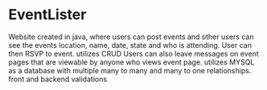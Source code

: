 # EventLister
Website created in java, where users can post events and other users can see the events location, name, date, state and who is attending. 
User can then RSVP to event.
utilizes CRUD
Users can also leave messages on event pages that are viewable by anyone who views event page.
utilizes MYSQL as a database with multiple many to many and many to one relationships. 
front and backend validations

